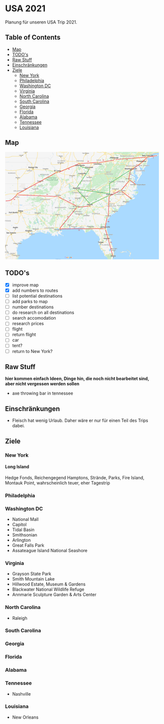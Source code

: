 # USA 2021
Planung für unseren USA Trip 2021.

## Table of Contents

* [Map](#map)
* [TODO's](#todos)
* [Raw Stuff](#raw-stuff)
* [Einschränkungen](#einschränkungen)
* [Ziele](#ziele)
  * [New York](#new-york)
  * [Philadelphia](#philadelphia)
  * [Washington DC](#washington)
  * [Virginia](#virginia)
  * [North Carolina](#north-carolina)
  * [South Carolina](#south-carolina)
  * [Georgia](#georgia)
  * [Florida](#florida)
  * [Alabama](#alabama)
  * [Tennessee](#tennessee)
  * [Louisiana](#louisiana)

## Map
![Route](Route.png?raw=true "Mögliche Route")

## TODO's
- [x] improve map
- [x] add numbers to routes
- [ ] list potential destinations
- [ ] add parks to map
- [ ] number destinations
- [ ] do research on all destinations
- [ ] search accomodation
- [ ] research prices
- [ ] flight
- [ ] return flight
- [ ] car
- [ ] tent?
- [ ] return to New York?

## Raw Stuff
**hier kommen einfach Ideen, Dinge hin, die noch nicht bearbeitet sind, aber nicht vergessen werden sollen**
- axe throwing bar in tennessee

## Einschränkungen
- Fleisch hat wenig Urlaub. Daher wäre er nur für einen Teil des Trips dabei.
## Ziele
### New York
  #### Long Island
  Hedge Fonds, Reichengegend Hamptons, Strände, Parks, Fire Island, Montauk Point, wahrscheinlich teuer, eher Tagestrip
  
### Philadelphia
### Washington DC
  - National Mall
  - Capitol
  - Tidal Basin
  - Smithsonian
  - Arlington
  - Great Falls Park
  - Assateague Island National Seashore
### Virginia
  - Grayson State Park
  - Smith Mountain Lake 
  - Hillwood Estate, Museum & Gardens
  - Blackwater National Wildlife Refuge
  - Annmarie Sculpture Garden & Arts Center
### North Carolina
  - Raleigh 
### South Carolina
### Georgia
### Florida
### Alabama
### Tennessee
  - Nashville
### Louisiana
  - New Orleans 
  
